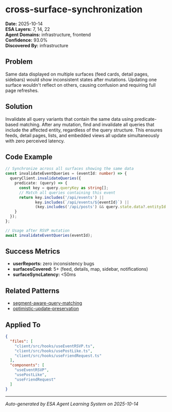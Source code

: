 # cross-surface-synchronization

**Date:** 2025-10-14  
**ESA Layers:** 7, 14, 22  
**Agent Domains:** infrastructure, frontend  
**Confidence:** 93.0%  
**Discovered By:** infrastructure

## Problem

Same data displayed on multiple surfaces (feed cards, detail pages, sidebars) would show inconsistent states after mutations. Updating one surface wouldn't reflect on others, causing confusion and requiring full page refreshes.

## Solution

Invalidate all query variants that contain the same data using predicate-based matching. After any mutation, find and invalidate all queries that include the affected entity, regardless of the query structure. This ensures feeds, detail pages, lists, and embedded views all update simultaneously with zero perceived latency.

## Code Example

```typescript
// Synchronize across all surfaces showing the same data
const invalidateEventQueries = (eventId: number) => {
  queryClient.invalidateQueries({
    predicate: (query) => {
      const key = query.queryKey as string[];
      // Match all queries containing this event
      return key.includes('/api/events') || 
             key.includes(`/api/events/${eventId}`) ||
             (key.includes('/api/posts') && query.state.data?.entityId === eventId);
    }
  });
};

// Usage after RSVP mutation
await invalidateEventQueries(eventId);
```

## Success Metrics

- **userReports:** zero inconsistency bugs
- **surfacesCovered:** 5+ (feed, details, map, sidebar, notifications)
- **surfaceSyncLatency:** <50ms

## Related Patterns

- [segment-aware-query-matching](../learnings/segment-aware-query-matching.md)
- [optimistic-update-preservation](../learnings/optimistic-update-preservation.md)

## Applied To

```json
{
  "files": [
    "client/src/hooks/useEventRSVP.ts",
    "client/src/hooks/usePostLike.ts",
    "client/src/hooks/useFriendRequest.ts"
  ],
  "components": [
    "useEventRSVP",
    "usePostLike",
    "useFriendRequest"
  ]
}
```

---

*Auto-generated by ESA Agent Learning System on 2025-10-14*
